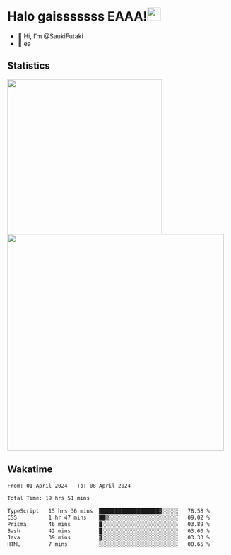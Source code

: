 # Halo  gaisssssss EAAA!<img src="https://media.giphy.com/media/hvRJCLFzcasrR4ia7z/giphy.gif" width="30">

- 👋 Hi, I’m @SaukiFutaki
-  👀 ea 
 
## Statistics

<div>
  
  <img src="https://github-readme-stats.vercel.app/api/top-langs/?username=SaukiFutaki&theme=vue-dark&show_icons=true&hide_border=true&layout=compact" width="350">
  <img src="https://github-readme-streak-stats.herokuapp.com/?user=SaukiFutaki&theme=vue-dark&hide_border=true" width="490">
</div>



## Wakatime

<!--START_SECTION:waka-->

```txt
From: 01 April 2024 - To: 08 April 2024

Total Time: 19 hrs 51 mins

TypeScript   15 hrs 36 mins  ███████████████████▓░░░░░   78.58 %
CSS          1 hr 47 mins    ██▒░░░░░░░░░░░░░░░░░░░░░░   09.02 %
Prisma       46 mins         █░░░░░░░░░░░░░░░░░░░░░░░░   03.89 %
Bash         42 mins         █░░░░░░░░░░░░░░░░░░░░░░░░   03.60 %
Java         39 mins         ▓░░░░░░░░░░░░░░░░░░░░░░░░   03.33 %
HTML         7 mins          ░░░░░░░░░░░░░░░░░░░░░░░░░   00.65 %
```

<!--END_SECTION:waka-->



